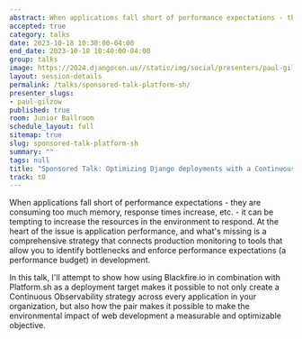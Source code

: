 ```yaml
---
abstract: When applications fall short of performance expectations - they are consuming too much memory, response times increase, etc. - it can be tempting to increase the resources in the environment to respond. At the heart of the issue is application performance, and what's missing is a comprehensive strategy that connects production monitoring to tools that allow you to identify bottlenecks and enforce performance expectations (a performance budget) in development.\n\nIn this talk, I'll attempt to show how using Blackfire.io in combination with Platform.sh as a deployment target makes it possible to not only create a Continuous Observability strategy across every application in your organization, but also how the pair makes it possible to make the environmental impact of web development a measurable and optimizable objective.
accepted: true
category: talks
date: 2023-10-18 10:30:00-04:00
end_date: 2023-10-18 10:40:00-04:00
group: talks
image: https://2024.djangocon.us//static/img/social/presenters/paul-gilzow.png
layout: session-details
permalink: /talks/sponsored-talk-platform-sh/
presenter_slugs:
- paul-gilzow
published: true
room: Junior Ballroom
schedule_layout: full
sitemap: true
slug: sponsored-talk-platform-sh
summary: ""
tags: null
title: "Sponsored Talk: Optimizing Django deployments with a Continuous Observability Strategy."
track: t0
---
```


When applications fall short of performance expectations - they are consuming too much memory, response times increase, etc. - it can be tempting to increase the resources in the environment to respond. At the heart of the issue is application performance, and what's missing is a comprehensive strategy that connects production monitoring to tools that allow you to identify bottlenecks and enforce performance expectations (a performance budget) in development.

In this talk, I'll attempt to show how using Blackfire.io in combination with Platform.sh as a deployment target makes it possible to not only create a Continuous Observability strategy across every application in your organization, but also how the pair makes it possible to make the environmental impact of web development a measurable and optimizable objective.

